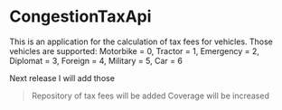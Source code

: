 # CongestionTaxApi
This is an application for the calculation of tax fees for vehicles. Those vehicles are supported:
        Motorbike = 0,
        Tractor = 1,
        Emergency = 2,
        Diplomat = 3,
        Foreign = 4,
        Military = 5,
        Car = 6

Next release I will add those
> Repository of tax fees will be added
> Coverage will be increased

